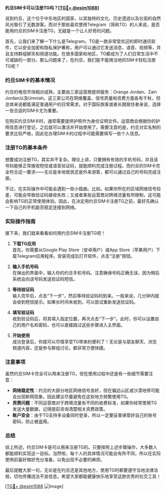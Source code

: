**约旦SIM卡可以注册TG吗？[[TG💪+ @esim1088](https://t.me/s/esim1088)]**

说到约旦，这个位于中东地区的国家，以其独特的文化、历史遗迹以及壮丽的自然风光吸引了无数游客。而对于那些喜欢使用Telegram（简称TG）的人来说，是否能用约旦的SIM卡注册TG，无疑是一个让人好奇的问题。

首先，让我们来了解一下什么是Telegram。TG是一款非常受欢迎的即时通讯软件，它以安全加密和隐私保护著称，用户可以通过它发送消息、语音、视频等，并且支持群组聊天和频道功能。在很多国家和地区，TG都成为了人们日常生活中不可或缺的一部分。那么问题来了，在约旦，我们能不能用当地的SIM卡轻松注册TG呢？

### 约旦SIM卡的基本情况

约旦的电信市场相对成熟，主要由三家运营商提供服务：Orange Jordan、Zain Jordan以及Umniah。这三家公司在网络覆盖、信号质量和资费方面各有千秋，但总体来说都能满足普通用户的日常需求。对于国际旅客或者长期居住者来说，选择一张合适的SIM卡尤为重要。

在购买约旦SIM卡时，通常需要提供护照作为身份证明文件。运营商会根据你的护照信息进行登记，之后就可以激活并开始使用了。需要注意的是，约旦对实名制的要求比较严格，因此在办理SIM卡的过程中可能需要填写一些个人信息。

### 注册TG的基本条件

想要成功注册TG，其实并不复杂。理论上讲，只要拥有有效的手机号码，并且该号码能够正常接收短信或语音验证码，就能顺利完成注册过程。而约旦的SIM卡完全符合这一要求——无论是本地居民还是外来游客，都可以通过自己的号码完成注册。

不过，在实际操作中可能会遇到一些小插曲。比如，如果你所在的区域网络信号较差，可能会导致验证码接收失败；又或者某些运营商对跨境流量有所限制，这可能会影响TG的正常使用体验。因此，在决定用约旦SIM卡注册TG之前，最好先确认一下自己的手机能否稳定连接到网络。

### 实际操作指南

接下来，我们就来看看如何用约旦SIM卡注册TG吧！

1. **下载TG应用**  
   首先，你需要从Google Play Store（安卓用户）或App Store（苹果用户）下载Telegram应用程序。安装完成后打开软件，点击“注册”按钮。

2. **输入手机号码**  
   在弹出的界面中，输入你的约旦手机号码。注意确保号码正确无误，因为稍后系统会向该号码发送验证码短信。

3. **等待验证码**  
   输入完毕后，点击“下一步”，然后等待验证码的到来。一般来说，几分钟内就会收到短信提示。如果长时间未收到，可以尝试重新发送验证码。

4. **填写验证码**  
   收到验证码后，将其填入指定位置，再次点击“下一步”。此时，你可以设置自己的用户名和密码，也可以直接跳过这些步骤进入主界面。

5. **开始使用**  
   成功登录后，你就可以尽情享受TG带来的便利了！无论是与朋友聊天、浏览频道内容，还是参与群组讨论，都非常方便快捷。

### 注意事项

虽然约旦SIM卡完全可以用来注册TG，但在使用过程中还是有一些细节需要注意：

- **网络稳定性**：约旦的大部分地区网络信号良好，但在偏远山区或沙漠地带可能会出现断网现象。因此建议尽量避免在这些地方频繁使用TG。
- **资费问题**：不同运营商对于跨境流量有不同的收费标准，如果你经常使用TG发送大量数据，记得提前咨询清楚相关资费政策。
- **账户安全**：由于TG支持多设备同时登录，所以一定要妥善保管好自己的账号密码，防止被盗用。

### 总结

综上所述，约旦SIM卡是可以用来注册TG的。只要按照上述步骤操作，大多数人都能顺利实现这一目标。当然啦，每个人的具体情况可能会有所不同，所以在实际使用前最好做好充分准备，以免出现不必要的麻烦。

最后提醒大家一句，无论是在约旦还是其他地方，使用TG时都要遵守当地法律法规，切勿传播违法不良信息。希望大家都能健康快乐地享受这款优秀的社交工具！

[[TG💪+ @esim1088](https://t.me/s/esim1088) ![Image](https://i.postimg.cc/4NQfJmqS/Snipaste-2025-05-13-00-14-12.png)]